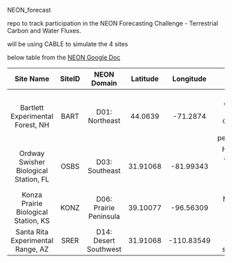 NEON_forecast

repo to track participation in the NEON Forecasting Challenge - Terrestrial Carbon and Water Fluxes.

will be using CABLE to simulate the 4 sites

below table from the [NEON Google Doc](https://docs.google.com/document/d/1l7sxBk-z-GHTlk50rdxP0lPTwJzFJ2gykclINkMsWcc/edit "NEON Google Doc")

| Site Name | SiteID|NEON Domain|Latitude|Longitude|Dominant Species|
|:-:|:-:|:-:|:-:|:-:|:-:|
|Bartlett Experimental Forest, NH|BART|D01: Northeast|44.0639|-71.2874|Fagus grandifolia, Tsuga canadensis, Acer pensylvanicum|
|Ordway Swisher Biological Station, FL|OSBS|D03: Southeast|31.91068|-81.99343|Herbaceous and woody wetlands, Evergreen forest|
|Konza Prairie Biological Station, KS|KONZ|D06: Prairie Peninsula|39.10077|-96.56309|Midwestern tallgrass prairie|
|Santa Rita Experimental Range, AZ|SRER|D14: Desert Southwest|31.91068|-110.83549|Southwest desert shrub/scrub|
